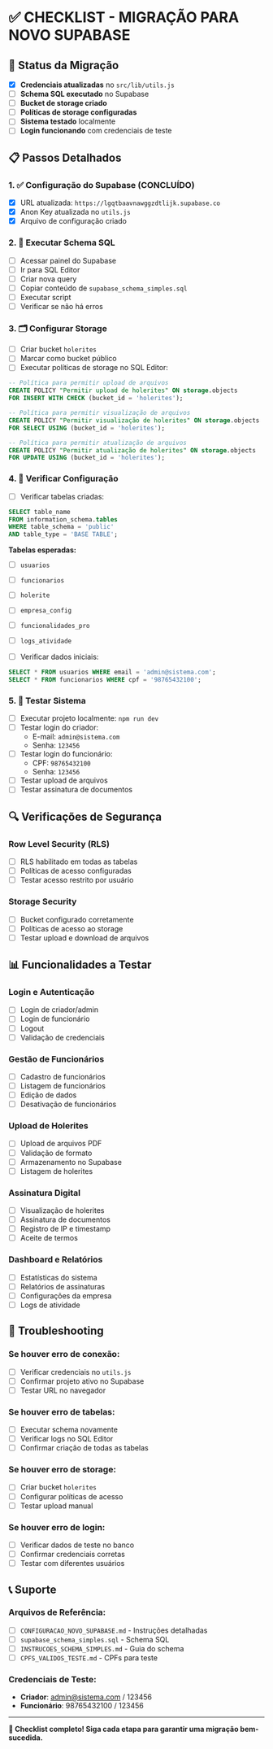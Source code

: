 # ✅ CHECKLIST - MIGRAÇÃO PARA NOVO SUPABASE

## 🎯 Status da Migração

- [x] **Credenciais atualizadas** no `src/lib/utils.js`
- [ ] **Schema SQL executado** no Supabase
- [ ] **Bucket de storage criado**
- [ ] **Políticas de storage configuradas**
- [ ] **Sistema testado** localmente
- [ ] **Login funcionando** com credenciais de teste

## 📋 Passos Detalhados

### 1. ✅ Configuração do Supabase (CONCLUÍDO)

- [x] URL atualizada: `https://lgqtbaavnawggzdtlijk.supabase.co`
- [x] Anon Key atualizada no `utils.js`
- [x] Arquivo de configuração criado

### 2. 🔧 Executar Schema SQL

- [ ] Acessar painel do Supabase
- [ ] Ir para SQL Editor
- [ ] Criar nova query
- [ ] Copiar conteúdo de `supabase_schema_simples.sql`
- [ ] Executar script
- [ ] Verificar se não há erros

### 3. 🗂️ Configurar Storage

- [ ] Criar bucket `holerites`
- [ ] Marcar como bucket público
- [ ] Executar políticas de storage no SQL Editor:

```sql
-- Política para permitir upload de arquivos
CREATE POLICY "Permitir upload de holerites" ON storage.objects
FOR INSERT WITH CHECK (bucket_id = 'holerites');

-- Política para permitir visualização de arquivos
CREATE POLICY "Permitir visualização de holerites" ON storage.objects
FOR SELECT USING (bucket_id = 'holerites');

-- Política para permitir atualização de arquivos
CREATE POLICY "Permitir atualização de holerites" ON storage.objects
FOR UPDATE USING (bucket_id = 'holerites');
```

### 4. 🧪 Verificar Configuração

- [ ] Verificar tabelas criadas:

```sql
SELECT table_name 
FROM information_schema.tables 
WHERE table_schema = 'public' 
AND table_type = 'BASE TABLE';
```

**Tabelas esperadas:**
- [ ] `usuarios`
- [ ] `funcionarios`
- [ ] `holerite`
- [ ] `empresa_config`
- [ ] `funcionalidades_pro`
- [ ] `logs_atividade`

- [ ] Verificar dados iniciais:

```sql
SELECT * FROM usuarios WHERE email = 'admin@sistema.com';
SELECT * FROM funcionarios WHERE cpf = '98765432100';
```

### 5. 🚀 Testar Sistema

- [ ] Executar projeto localmente: `npm run dev`
- [ ] Testar login do criador:
  - E-mail: `admin@sistema.com`
  - Senha: `123456`
- [ ] Testar login do funcionário:
  - CPF: `98765432100`
  - Senha: `123456`
- [ ] Testar upload de arquivos
- [ ] Testar assinatura de documentos

## 🔍 Verificações de Segurança

### Row Level Security (RLS)
- [ ] RLS habilitado em todas as tabelas
- [ ] Políticas de acesso configuradas
- [ ] Testar acesso restrito por usuário

### Storage Security
- [ ] Bucket configurado corretamente
- [ ] Políticas de acesso ao storage
- [ ] Testar upload e download de arquivos

## 📊 Funcionalidades a Testar

### Login e Autenticação
- [ ] Login de criador/admin
- [ ] Login de funcionário
- [ ] Logout
- [ ] Validação de credenciais

### Gestão de Funcionários
- [ ] Cadastro de funcionários
- [ ] Listagem de funcionários
- [ ] Edição de dados
- [ ] Desativação de funcionários

### Upload de Holerites
- [ ] Upload de arquivos PDF
- [ ] Validação de formato
- [ ] Armazenamento no Supabase
- [ ] Listagem de holerites

### Assinatura Digital
- [ ] Visualização de holerites
- [ ] Assinatura de documentos
- [ ] Registro de IP e timestamp
- [ ] Aceite de termos

### Dashboard e Relatórios
- [ ] Estatísticas do sistema
- [ ] Relatórios de assinaturas
- [ ] Configurações da empresa
- [ ] Logs de atividade

## 🚨 Troubleshooting

### Se houver erro de conexão:
- [ ] Verificar credenciais no `utils.js`
- [ ] Confirmar projeto ativo no Supabase
- [ ] Testar URL no navegador

### Se houver erro de tabelas:
- [ ] Executar schema novamente
- [ ] Verificar logs no SQL Editor
- [ ] Confirmar criação de todas as tabelas

### Se houver erro de storage:
- [ ] Criar bucket `holerites`
- [ ] Configurar políticas de acesso
- [ ] Testar upload manual

### Se houver erro de login:
- [ ] Verificar dados de teste no banco
- [ ] Confirmar credenciais corretas
- [ ] Testar com diferentes usuários

## 📞 Suporte

### Arquivos de Referência:
- [ ] `CONFIGURACAO_NOVO_SUPABASE.md` - Instruções detalhadas
- [ ] `supabase_schema_simples.sql` - Schema SQL
- [ ] `INSTRUCOES_SCHEMA_SIMPLES.md` - Guia do schema
- [ ] `CPFS_VALIDOS_TESTE.md` - CPFs para teste

### Credenciais de Teste:
- **Criador**: admin@sistema.com / 123456
- **Funcionário**: 98765432100 / 123456

---

**🎉 Checklist completo! Siga cada etapa para garantir uma migração bem-sucedida.** 